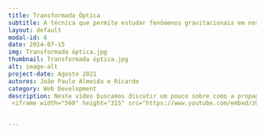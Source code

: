 ```yaml
---
title: Transformada Óptica
subtitle: A técnica que permite estudar fenômenos gravitacionais em nosso laboratório.
layout: default
modal-id: 6
date: 2014-07-15
img: Transformada óptica.jpg
thumbnail: Transformada óptica.jpg
alt: image-alt
project-date: Agosto 2021
autores: João Paulo Almeida e Ricardo
category: Web Development
description: Neste vídeo buscamos discutir um pouco sobre como a propagação de ondas eletromagnéticas foi entendida ao longo do tempo, classicamente e também com a óptica da relatividade, até chegar em técnicas mais avançadas, dando alguns exemplos e aplicações.
 <iframe width="560" height="315" src="https://www.youtube.com/embed/zUBLW5DXg1E" title="YouTube video player" frameborder="0" allow="accelerometer; autoplay; clipboard-write; encrypted-media; gyroscope; picture-in-picture" allowfullscreen></iframe>


---
```

